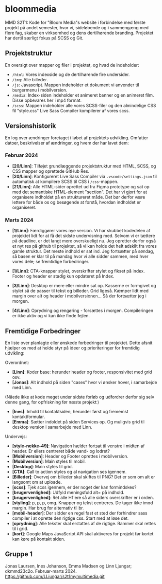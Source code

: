 # bloommedia
MMD S2T1: Kode for "Bloom Media"s website i forbindelse med første projekt på andet semester, hvor vi, sideløbende og i sammengæng med flere fag, skaber en virksomhed og dens dertilhørende branding. Projektet har dertil særligt fokus på SCSS og Git. 

## Projektstruktur
En oversigt over mapper og filer i projektet, og hvad de indeholder:

- `/html`: Vores indexside og de dertilhørende fire undersider. 
- `/img`: Alle billeder.  
- `/js`: Javascript. Mappen indeholder et dokument vi anvender til burgermenu i mobilversion. 
- `/media`: Index-siden indeholder et animeret banner og en animeret film. Disse opbevares her i mp4 format.  
- `/scss`: Mappen indeholder alle vores SCSS-filer og den almindelige CSS fil "style.css" Live Sass Compiler kompilerer af vores scss.

## Versionshistorik

En log over ændringer foretaget i løbet af projektets udvikling. Omfatter datoer, beskrivelser af ændringer, og hvem der har lavet dem: 

### Februar 2024

- **[20/Linn]**: Tilføjet grundlæggende projektstruktur med HTML, SCSS, og CSS mapper og oprettede GitHub Res.
- **[20/Linn]**: Konfigureret Live Sass Compiler via `.vscode/settings.json` til automatisk at kompilere SCSS til CSS i `/css`-mappen.
- **[21/Linn]**: Alle HTML-sider oprettet ud fra Figma prototype og sat op med det semantiske HTML-element "section". Det har vi gjort for at organisere indholdet på en struktureret måde. Det bør derfor være lettere for både os og besøgende at forstå, hvordan indholdet er organiseret.  

### Marts 2024

- **[1/Linn]**: Færdiggører vores nye version. Vi har skubbet kodedelen af projektet lidt for at få det sidste undervisning med. Selvom vi er tættere på deadline, er det langt mere overskueligt nu. Jeg opretter derfor også et nyt res på github til projektet, så vi kan holde det helt adskilt fra vores gamle struktur. Det meste indhold er sat ind. Jeg fortsætter på søndag, så basen er klar til på mandag hvor vi alle sidder sammen, med hver vores dele; se fremtidige forbedringer. 
- **[1/Linn]**: CTA-knapper stylet, overskrifter stylet og fikset på index. Footer og header er stadig kun opdateret på Index. 

- **[3/Linn]**: Desktop er mere eller mindre sat op. Kasserne er formgivet og stylet så de passer til tekst og billeder. Grid ligeså. Kæmper lidt med margin over alt og header i mobilversionen... Så der fortsætter jeg i morgen.  

- **[4/Linn]**: Oprydning og rengøring - forsættes i morgen. Compileringen er ikke aktiv og vi kan ikke finde fejlen.  



## Fremtidige Forbedringer

En liste over planlagte eller ønskede forbedringer til projektet. Dette afsnit hjælper os med at holde styr på ideer og prioriteringer for fremtidig udvikling:

Overordnet:
- **[Linn]**: Koder base: herunder header og footer, responsivitet med grid osv. 
- **[Jonas]**: Alt indhold på siden "cases" hvor vi ønsker hover, i samarbejde med Linn.

(Nåede ikke at kode meget under sidste forløb og udfordrer derfor sig selv denne gang, for opfriskning før næste projekt:)
- **[Ines]**: Inhold til kontaktsiden, herunder først og frememst kontaktformular.
- **[Emma]**: Sætter indoldet på siden Services op. Og muligvis grid til desktop version i samarbejde med Linn. 

Undervejs:
- **[style-række-49]**: Navigation hælder fortsat til venstre i midten af header. Er ellers centreret både vand- og lodret?
- **[Mobilversion]**: Header og Footer oprettes i mobilversion. 
- **[Mobilversion]**: Main styles til mobil. 
- **[Desktop]**: Main styles til grid. 
- **[CTA]**: Call to action styles og al navigation ses igennem. 
- **[Billeder]**: Overvej om billeder skal skiftes til PNG? Det er som om alt er langsomt om at uploade. 
- **[scss]**: Tjek scss igennem, er der noget der kan formindskes? 
- **[brugervenlighed]**: Udfyld meningsfuld alt= på indhold. 
- **[brugervenlighed]**: Ret alle H1'ere så alle siders overskrifter er i orden.  
- **[styling]**: p, p, p, omg. Knapper og tekst centreres. De tager ikke imod margin. Har brug for alternativ til br. 
- **[mobil-header]**: Der sidder en regel fast et sted der forhindrer sass compiler i at oprette den rigtige css. Start med at løse det. 
- **[oprydning]**: Alle tekster skal erstattes af de rigtige. Rammer skal rettes til i grid. 
- **[kort]**: Google Maps JavaScript API skal aktiveres for projekt før kortet kan køre på kontakt siden.


## Gruppe 1

Jonas Laursen, Ines Johanson, Emma Madsen og Linn Ljungar; dkmmd23c2o. Februar-marts 2024. 
https://github.com/LLjungar/s2t1mymultimedia.git

